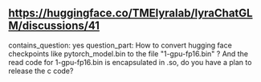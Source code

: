 ## https://huggingface.co/TMElyralab/lyraChatGLM/discussions/41

contains_question: yes
question_part: How to convert hugging face checkpoints like pytorch_model.bin to the file "1-gpu-fp16.bin" ? And the read code for 1-gpu-fp16.bin is encapsulated in .so, do you have a plan to release the c code?